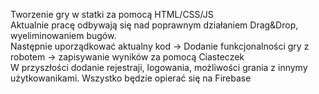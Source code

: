 Tworzenie gry w statki za pomocą HTML/CSS/JS </br>
Aktualnie pracę odbywają się nad poprawnym działaniem Drag&Drop, wyeliminowaniem bugów.</br>
Następnie uporządkować aktualny kod -> Dodanie funkcjonalności gry z robotem -> zapisywanie wyników za pomocą Ciasteczek</br>
W przyszłości dodanie rejestraji, logowania, możliwości grania z innymy użytkowanikami. Wszystko będzie opierać się na Firebase </br>
